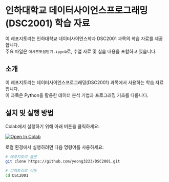 # 인하대학교 데이터사이언스프로그래밍(DSC2001) 학습 자료

이 레포지토리는 인하대학교 데이터사이언스학과 DSC2001 과목의 학습 자료를 제공합니다.  
주요 파일은 `데사프도움닫기.ipynb`로, 수업 자료 및 실습 내용을 포함하고 있습니다.

## 소개
이 레포지토리는 데이터사이언스프로그래밍(DSC2001) 과목에서 사용하는 학습 자료입니다.  
이 과목은 Python을 활용한 데이터 분석 기법과 프로그래밍 기초를 다룹니다.

## 설치 및 실행 방법
Colab에서 실행하기 위해 아래 버튼을 클릭하세요:

[![Open In Colab](https://colab.research.google.com/assets/colab-badge.svg)](https://colab.research.google.com/github/yeong3223/DSC2001/blob/main/%EB%8D%B0%EC%82%AC%ED%94%84%EB%8F%84%EC%9B%80%EB%8B%AB%EA%B8%B0.ipynb)

로컬 환경에서 실행하려면 다음 명령어를 사용하세요:

```bash
# 레포지토리 클론
git clone https://github.com/yeong3223/DSC2001.git

# 디렉토리로 이동
cd DSC2001
